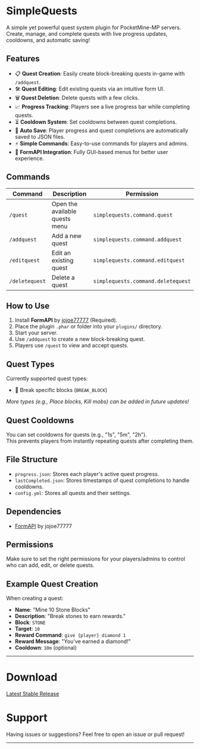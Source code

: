 # SimpleQuests

A simple yet powerful quest system plugin for PocketMine-MP servers.  
Create, manage, and complete quests with live progress updates, cooldowns, and automatic saving!

## Features
- 📋 **Quest Creation**: Easily create block-breaking quests in-game with `/addquest`.
- 🛠️ **Quest Editing**: Edit existing quests via an intuitive form UI.
- 🗑️ **Quest Deletion**: Delete quests with a few clicks.
- 📈 **Progress Tracking**: Players see a live progress bar while completing quests.
- ⏳ **Cooldown System**: Set cooldowns between quest completions.
- 📝 **Auto Save**: Player progress and quest completions are automatically saved to JSON files.
- ⚡ **Simple Commands**: Easy-to-use commands for players and admins.
- 🧩 **FormAPI Integration**: Fully GUI-based menus for better user experience.

## Commands
| Command          | Description                       | Permission                        |
|------------------|-----------------------------------|----------------------------------|
| `/quest`         | Open the available quests menu    | `simplequests.command.quest`     |
| `/addquest`      | Add a new quest                   | `simplequests.command.addquest`  |
| `/editquest`     | Edit an existing quest             | `simplequests.command.editquest` |
| `/deletequest`   | Delete a quest                     | `simplequests.command.deletequest` |

## How to Use
1. Install **FormAPI** by [jojoe77777](https://github.com/jojoe77777/FormAPI) (Required).
2. Place the plugin `.phar` or folder into your `plugins/` directory.
3. Start your server.
4. Use `/addquest` to create a new block-breaking quest.
5. Players use `/quest` to view and accept quests.

## Quest Types
Currently supported quest types:
- 🧱 Break specific blocks (`BREAK_BLOCK`)

*More types (e.g., Place blocks, Kill mobs) can be added in future updates!*

## Quest Cooldowns
You can set cooldowns for quests (e.g., "1s", "5m", "2h").  
This prevents players from instantly repeating quests after completing them.

## File Structure
- `progress.json`: Stores each player's active quest progress.
- `lastCompleted.json`: Stores timestamps of quest completions to handle cooldowns.
- `config.yml`: Stores all quests and their settings.

## Dependencies
- [FormAPI](https://github.com/jojoe77777/FormAPI) by jojoe77777

## Permissions
Make sure to set the right permissions for your players/admins to control who can add, edit, or delete quests.

## Example Quest Creation
When creating a quest:
- **Name**: "Mine 10 Stone Blocks"
- **Description**: "Break stones to earn rewards."
- **Block**: `STONE`
- **Target**: `10`
- **Reward Command**: `give {player} diamond 1`
- **Reward Message**: "You've earned a diamond!"
- **Cooldown**: `10m` (optional)

---

# Download
[Latest Stable Release](https://poggit.pmmp.io/r/255464/SimpleQuests_dev-37.phar)

# Support
Having issues or suggestions? Feel free to open an issue or pull request!

---

